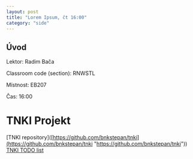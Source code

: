 ```yaml
---
layout: post
title: "Lorem Ipsum, čt 16:00"
category: "side"
---
```


## Úvod

Lektor: Radim Bača

Classroom code (section): RNWSTL

Místnost: EB207

Čas: 16:00

# TNKI Projekt
[TNKI repository]([https://github.com/bnkstepan/tnki](https://github.com/bnkstepan/tnki "https://github.com/bnkstepan/tnki"))
[TNKI TODO list ](https://docs.google.com/spreadsheets/d/1K_qNQnHXHnmPrm9YNK0m9No6qgf31YW1eizo7DB5J0U/edit?usp=sharing)
